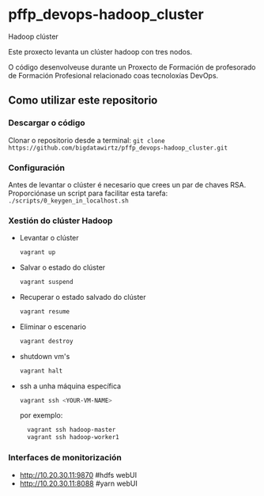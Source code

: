 # pffp_devops-hadoop_cluster
Hadoop clúster

Este proxecto levanta un clúster hadoop con tres nodos.

O código desenvolveuse durante un Proxecto de Formación de profesorado de Formación Profesional relacionado coas tecnoloxías DevOps.

## Como utilizar este repositorio

### Descargar o código
Clonar o repositorio desde a terminal:
`git clone https://github.com/bigdatawirtz/pffp_devops-hadoop_cluster.git`

### Configuración
Antes de levantar o clúster é necesario que crees un par de chaves RSA. Proporciónase un script para facilitar esta tarefa:
`./scripts/0_keygen_in_localhost.sh`

### Xestión do clúster Hadoop
+ Levantar o clúster
    ```bash 
    vagrant up
    ```
+ Salvar o estado do clúster
    ```bash 
    vagrant suspend
    ```
+ Recuperar o estado salvado do clúster
    ```bash 
    vagrant resume
    ```

+ Eliminar o escenario
    ```bash 
    vagrant destroy
    ```
+ shutdown vm's
    ```bash 
    vagrant halt
    ```

+ ssh a unha máquina específica
    ```bash 
    vagrant ssh <YOUR-VM-NAME>
    ```
  por exemplo:
  ```bash 
    vagrant ssh hadoop-master
    vagrant ssh hadoop-worker1
    ```

### Interfaces de monitorización
+ http://10.20.30.11:9870  #hdfs webUI
+ http://10.20.30.11:8088  #yarn webUI


